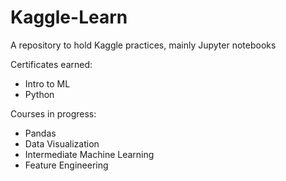 # Kaggle-Learn
A repository to hold Kaggle practices, mainly Jupyter notebooks

Certificates earned:
- Intro to ML
- Python

Courses in progress:
- Pandas
- Data Visualization
- Intermediate Machine Learning
- Feature Engineering


